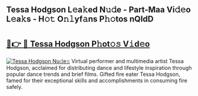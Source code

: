 ## Tessa Hodgson L𝚎a𝚔ed N𝚞𝚍e - Part-Maa Vi𝚍𝚎o L𝚎a𝚔s - H𝚘𝚝 O𝚗𝚕yf𝚊ns P𝚑𝚘tos nQIdD

# <h2><a href="http://kff6bt4.oniu.top/?m=Tessa+Hodgson">🔗👉 🔴 Tessa Hodgson P𝚑ot𝚘𝚜 V𝚒d𝚎o</a></h2>

[![Tessa Hodgson Nu𝚍e𝚜](https://i.imgur.com/0qMVB7G.gif)](http://kff6bt4.oniu.top/?m=Tessa+Hodgson)
Virtual performer and multimedia artist Tessa Hodgson, acclaimed for distributing dance and lifestyle inspiration through popular dance trends and brief films. Gifted fire eater Tessa Hodgson, famed for their exceptional skills and accomplishments in consuming fire safely.  
